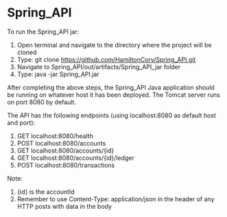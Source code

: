 # Spring_API

To run the Spring_API jar:
1. Open terminal and navigate to the directory where the project will be cloned
2. Type: git clone https://github.com/HamiltonCory/Spring_API.git
3. Navigate to Spring_API/out/artifacts/Spring_API_jar folder
4. Type: java -jar Spring_API.jar

After completing the above steps, the Spring_API Java application should be running on whatever host it has been deployed.
The Tomcat server runs on port 8080 by default.

The API has the following endpoints (using localhost:8080 as default host and port):
1.	GET localhost:8080/health
2.	POST localhost:8080/accounts
3.	GET localhost:8080/accounts/{id}
4.	GET localhost:8080/accounts/{id}/ledger
5.	POST localhost:8080/transactions

Note:
1.	{id} is the accountId
2. Remember to use Content-Type: application/json in the header of any HTTP posts with data in the body